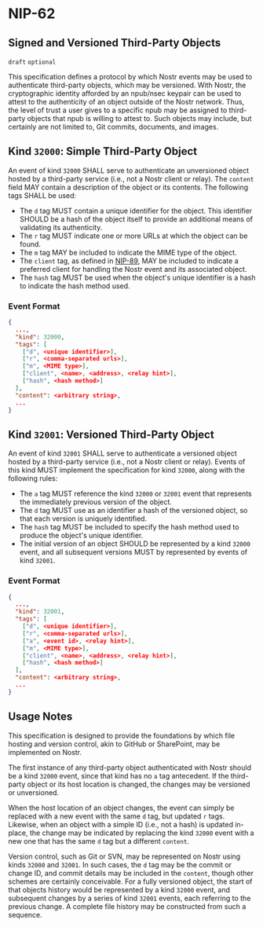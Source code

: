 NIP-62
======

Signed and Versioned Third-Party Objects
----------------------------------------

`draft` `optional`

This specification defines a protocol by which Nostr events may be used to authenticate third-party objects, which may be versioned.  With Nostr, the cryptographic identity afforded by an npub/nsec keypair can be used to attest to the authenticity of an object outside of the Nostr network.  Thus, the level of trust a user gives to a specific npub may be assigned to third-party objects that npub is willing to attest to.  Such objects may include, but certainly are not limited to, Git commits, documents, and images.

## Kind `32000`: Simple Third-Party Object

An event of  kind `32000` SHALL serve to authenticate an unversioned object hosted by a third-party service (i.e., not a Nostr client or relay).  The `content` field MAY contain a description of the object or its contents.  The following tags SHALL be used:

- The `d` tag MUST contain a unique identifier for the object.  This identifier SHOULD be a hash of the object itself to provide an additional means of validating its authenticity.
- The `r` tag MUST indicate one or more URLs at which the object can be found.
- The `m` tag MAY be included to indicate the MIME type of the object.
- The `client` tag, as defined in [NIP-89](https://github.com/nostr-protocol/nips/blob/master/89.md), MAY be included to indicate a preferred client for handling the Nostr event and its associated object.
- The `hash` tag MUST be used when the object's unique identifier is a hash to indicate the hash method used.

### Event Format

```json
{
  ...,
  "kind": 32000,
  "tags": [
    ["d", <unique identifier>],
    ["r", <comma-separated urls>],
    ["m", <MIME type>],
    ["client", <name>, <address>, <relay hint>],
    ["hash", <hash method>]
  ],
  "content": <arbitrary string>,
  ...
}
```

## Kind `32001`: Versioned Third-Party Object

An event of kind `32001` SHALL serve to authenticate a versioned object hosted by a third-party service (i.e., not a Nostr client or relay).  Events of this kind MUST implement the specification for kind `32000`, along with the following rules:

- The `a` tag MUST reference the kind `32000` or `32001` event that represents the immediately previous version of the object.
- The `d` tag MUST use as an identifier a hash of the versioned object, so that each version is uniquely identified.
- The `hash` tag MUST be included to specify the hash method used to produce the object's unique identifier.
- The initial version of an object SHOULD be represented by a kind `32000` event, and all subsequent versions MUST by represented by events of kind `32001`.

### Event Format

```json
{
  ...,
  "kind": 32001,
  "tags": [
    ["d", <unique identifier>],
    ["r", <comma-separated urls>],
    ["a", <event id>, <relay hint>],
    ["m", <MIME type>],
    ["client", <name>, <address>, <relay hint>],
    ["hash", <hash method>]
  ],
  "content": <arbitrary string>,
  ...
}
```

## Usage Notes

This specification is designed to provide the foundations by which file hosting and version control, akin to GitHub or SharePoint, may be implemented on Nostr.

The first instance of any third-party object authenticated with Nostr should be a kind `32000` event, since that kind has no `a` tag antecedent.  If the third-party object or its host location is changed, the changes may be versioned or unversioned.

When the host location of an object changes, the event can simply be replaced with a new event with the same `d` tag, but updated `r` tags.  Likewise, when an object with a simple ID (i.e., not a hash) is updated in-place, the change may be indicated by replacing the kind `32000` event with a new one that has the same `d` tag but a different `content`.

Version control, such as Git or SVN, may be represented on Nostr using kinds `32000` and `32001`.  In such cases, the `d` tag may be the commit or change ID, and commit details may be included in the `content`, though other schemes are certainly conceivable.  For a fully versioned object, the start of that objects history would be represented by a kind `32000` event, and subsequent changes by a series of kind `32001` events, each referring to the previous change.  A complete file history may be constructed from such a sequence.
